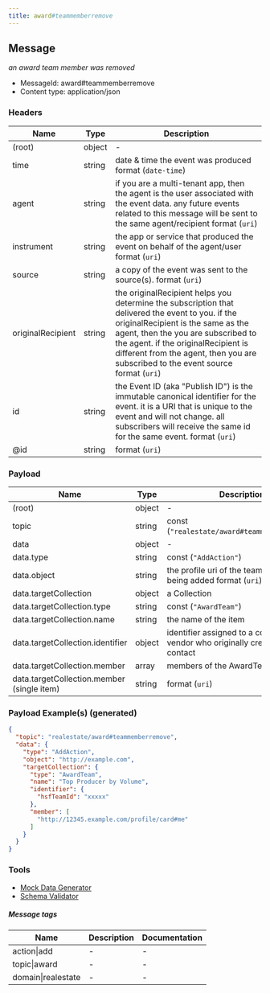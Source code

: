 ```yaml
---
title: award#teammemberremove
---
```

## Message

*an award team member was removed*

* MessageId: award#teammemberremove
* Content type: application/json

### Headers

| Name | Type | Description |
|---|---|---|
| (root) | object | - |
| time | string | date & time the event was produced format (`date-time`) |
| agent | string | if you are a multi-tenant app, then the agent is the user associated with the event data. any future events related to this message will be sent to the same agent/recipient format (`uri`) |
| instrument | string | the app or service that produced the event on behalf of the agent/user format (`uri`) |
| source | string | a copy of the event was sent to the source(s). format (`uri`) |
| originalRecipient | string | the originalRecipient helps you determine the subscription that delivered the event to you. if the originalRecipient is the same as the agent, then the you are subscribed to the agent. if the originalRecipient is different from the agent, then you are subscribed to the event source format (`uri`) |
| id | string | the Event ID (aka "Publish ID") is the immutable canonical identifier for the event. it is a URI that is unique to the event and will not change. all subscribers will receive the same id for the same event. format (`uri`) |
| @id | string |  format (`uri`) |

### Payload

| Name | Type | Description |
|---|---|---|
| (root) | object | - |
| topic | string | const (`"realestate/award#teammemberremove"`)  |
| data | object | - |
| data.type | string | const (`"AddAction"`)  |
| data.object | string | the profile uri of the team member being added format (`uri`) |
| data.targetCollection | object | a Collection |
| data.targetCollection.type | string | const (`"AwardTeam"`)  |
| data.targetCollection.name | string | the name of the item |
| data.targetCollection.identifier | object | identifier assigned to a contact by the vendor who originally created the contact |
| data.targetCollection.member | array<string> | members of the AwardTeam |
| data.targetCollection.member (single item) | string |  format (`uri`) |

### Payload Example(s) (generated)

```json
{
  "topic": "realestate/award#teammemberremove",
  "data": {
    "type": "AddAction",
    "object": "http://example.com",
    "targetCollection": {
      "type": "AwardTeam",
      "name": "Top Producer by Volume",
      "identifier": {
        "hsfTeamId": "xxxxx"
      },
      "member": [
        "http://12345.example.com/profile/card#me"
      ]
    }
  }
}
```


### Tools

* [Mock Data Generator](/tools/mock-data-generator)
* [Schema Validator](/tools/validate)


##### Message tags

| Name | Description | Documentation |
|---|---|---|
| action\|add | - | - |
| topic\|award | - | - |
| domain\|realestate | - | - |

